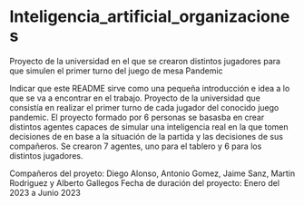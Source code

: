 # Inteligencia_artificial_organizaciones
Proyecto de la universidad en el que se crearon distintos jugadores para que simulen el primer turno del juego de mesa Pandemic

Indicar que este README sirve como una pequeña introducción e idea a lo que se va a encontrar en el trabajo.
Proyecto de la universidad que consistía en realizar el primer turno de cada jugador del conocido juego pandemic. El proyecto formado por 6 personas se basasba en crear distintos agentes capaces de simular una inteligencia real en la que tomen decisiones de en base a la situación de la partida y las decisiones de sus compañeros. Se crearon 7 agentes, uno para el tablero y 6 para los distintos jugadores. 

Compañeros del proyeto: Diego Alonso, Antonio Gomez, Jaime Sanz, Martin Rodriguez y Alberto Gallegos 
Fecha de duración del proyecto: Enero del 2023 a Junio 2023
